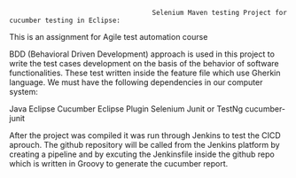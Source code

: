                                         Selenium Maven testing Project for cucumber testing in Eclipse:
                                        
This is an assignment for Agile test automation course 

BDD (Behavioral Driven Development) approach is used in this project to write the test cases development on the basis of the behavior of software functionalities. These test written inside the feature file which use Gherkin language.
We must have the following dependencies in our computer system:

Java
Eclipse
Cucumber Eclipse Plugin
Selenium
Junit or TestNg
cucumber-junit

After the project was compiled it was run through Jenkins to test the CICD aprouch. The github repository will be called from the Jenkins platform by creating a pipeline and by excuting the Jenkinsfile inside the github repo which is written in Groovy to generate the cucumber report.
